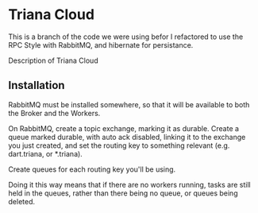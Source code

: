 Triana Cloud
============

This is a branch of the code we were using befor I refactored to use the RPC Style with RabbitMQ, and hibernate for persistance.

Description of Triana Cloud 

Installation
------------

RabbitMQ must be installed somewhere, so that it will be available to both the Broker and the Workers.

On RabbitMQ, create a topic exchange, marking it as durable.
Create a queue marked durable, with auto ack disabled, linking it to the exchange you just created,
and set the routing key to something relevant (e.g. dart.triana, or *.triana).

Create queues for each routing key you'll be using.

Doing it this way means that if there are no workers running, tasks are still held in the queues,
rather than there being no queue, or queues being deleted.
